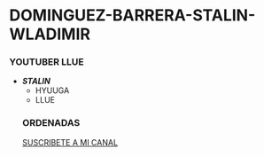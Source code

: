 # DOMINGUEZ-BARRERA-STALIN-WLADIMIR
### YOUTUBER LLUE
+ ***STALIN***
   * HYUUGA
   - LLUE
   ### ORDENADAS
   [SUSCRIBETE A MI CANAL](https://www.youtube.com/channel/UC845SfUfd_5FllLjy9kbr0Q)
